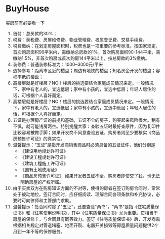 # BuyHouse
买房前有必要看一下

1. 首付：总房款的30%；
2. 税费：契税费、房屋维修费、物业管理费、权属登记费、交易手续费。
3. 税费缴纳：在划定房屋面积时，税费也是一项重要的参考标准。按国家规定，首次购房面积90平米内，需缴纳总房款的1%，首次购房面积90-144平米，需缴纳1.5%，非首次购房或首次购房144平米以上，按总房款的3%缴纳。
4. 装修费：普通装修标准为：1000~3000元/平米
5. 选择参考：距离市区近的楼盘；周边有地铁的楼盘；知名房企开发的楼盘；容积率低的楼盘；
6. 高楼层就是好楼层？NO！楼层的挑选要结合家庭成员情况来定。一般情况下，家中有老人的，宜选低层；家中有小孩的，宜选中低层；年轻人居住的话，可根据个人喜好而定。
7. 高楼层就是好楼层？NO！楼层的挑选要结合家庭成员情况来定。一般情况下，家中有老人的，宜选低层；家中有小孩的，宜选中低层；年轻人居住的话，可根据个人喜好而定。
8. 五证是办理房产证的前提和基础，五证不全的房子，购买起来风险很大。稍有不慎，就可能钱房两空。特别提醒大家：查验五证时最好查原件，因为复印件比较容易被做手脚；如果开发商不同意查验五证，购房者则至少要核实《商品房预售许可证》的真实性。
9. 温馨提示：“五证”是指开发商销售商品时必须具备的五证证件，他们分别是
   - 《建设用地规划许可证》
   - 《建设工程规划许可证》
   - 《建筑工程施工许可证》
   - 《国有土地使用证》
   - 《商品房预售许可证》
   如果开发者五证不全，购房者即使交了钱，也无法明确房屋的产权所属。
10. 由于买卖双方在购房知识方面的不对等，使得购房者在签订购房合同时，常常处于被动地位。签订合同时，应仔细阅读、理解合同各项条款和补充协议，必要时可向律师和主管部门求助。
11. 温馨提示：签合同时除了"五证"，还要查验"两书"。"两书"是指《住宅质量保证书》和《住宅使用说明书》，其中《住宅质量保证书》尤为重要。它相当于房屋的保修卡，与合同具有同等效力。签订《住宅质量保证书》后，开发商需根据相关规定对管道堵塞、地面开裂、电器开关损毁等房屋质量问题提供2个月到一年不等的保修服务。
